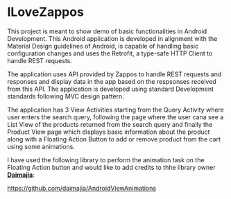 # ILoveZappos

This project is meant to show demo of basic functionalities in Android Development. This Android application is developed in alignment with the Material Design guidelines of Android, is capable of handling basic configuration changes and uses the Retrofit, a type-safe HTTP Client to handle REST requests.

The application uses API provided by Zappos to handle REST requests and responses and display data in the app based on the respsonses received from this API. The application is developed using standard Development standards following MVC design pattern.

The application has 3 View Activities starting from the Query Activity where user enters the search query, following the page where the user cana see a List View of the products returned from the search query and finally the Product View page which displays basic information about the product along with a Floating Action Button to add or remove product from the cart using some animations.

I have used the following library to perform the animation task on the Floating Action button and would like to add credits to thhe library owner <b><u>Daimajia</u></b>:

https://github.com/daimajia/AndroidViewAnimations
